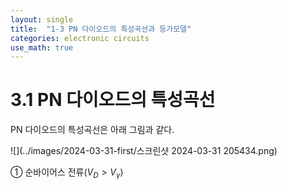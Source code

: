 ```yaml
---
layout: single
title:  "1-3 PN 다이오드의 특성곡선과 등가모델"
categories: electronic circuits
use_math: true
---
```


# 3.1 PN 다이오드의 특성곡선

PN 다이오드의 특성곡선은 아래 그림과 같다.

![](../images/2024-03-31-first/스크린샷 2024-03-31 205434.png)

① 순바이어스 전류($V_D>V_\gamma$)